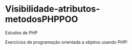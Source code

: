 # Visibilidade-atributos-metodosPHPPOO
Estudos de PHP

Exercícios de programação orientada a objetos usando PHP!

